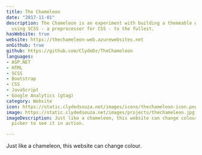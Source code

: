 ```yaml
---
title: The Chameleon
date: "2017-11-01"
description: The Chameleon is an experiment with building a themeable website and
  using SCSS - a preprocessor for CSS - to the fullest.
hasWebsite: true
website: https://thechameleon-web.azurewebsites.net
onGithub: true
github: https://github.com/ClydeDz/TheChameleon
languages:
- ASP.NET
- HTML
- SCSS
- Bootstrap
- CSS
- JavaScript
- Google Analytics (gtag)
category: Website
icon: https://static.clydedsouza.net/images/icons/thechameleon-icon.png
image: https://static.clydedsouza.net/images/projects/thechameleon.jpg
imageDescription: Just like a chameleon, this website can change colour. Use the theme
  picker to see it in action.

---
```


Just like a chameleon, this website can change colour.
